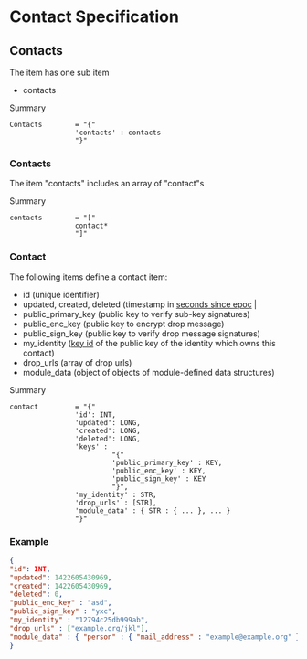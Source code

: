 # Contact Specification

## Contacts

The item has one sub item
* contacts

Summary

    Contacts        = "{"
                    'contacts' : contacts
                    "}"

### Contacts

The item "contacts" includes an array of "contact"s

Summary

    contacts        = "["
                    contact*
                    "]"

### Contact

The following items define a contact item:

* id (unique identifier)
* updated, created, deleted (timestamp in [seconds since epoc](http://pubs.opengroup.org/onlinepubs/9699919799/basedefs/V1_chap04.html#tag_04_15) |
* public_primary_key (public key to verify sub-key signatures)
* public_enc_key (public key to encrypt drop message)
* public_sign_key (public key to verify drop message signatures)
* my_identity ([key id](https://github.com/Qabel/qabel-doc/wiki/Components-Crypto#key-identifier) of the public key of the identity which owns this contact)
* drop_urls (array of drop urls)
* <a name="module_data"> </a> module_data (object of objects of module-defined data structures)

Summary

    contact         = "{"
                    'id': INT,
                    'updated': LONG,
                    'created': LONG,
                    'deleted': LONG,
                    'keys' : 
                             "{"
                             'public_primary_key' : KEY,
                             'public_enc_key' : KEY,
                             'public_sign_key' : KEY
                             "}",
                    'my_identity' : STR,
                    'drop_urls' : [STR],
                    'module_data' : { STR : { ... }, ... }
                    "}"

### Example

```json
{
"id": INT,
"updated": 1422605430969,
"created": 1422605430969,
"deleted": 0,
"public_enc_key" : "asd",
"public_sign_key" : "yxc",
"my_identity" : "12794c25db999ab",
"drop_urls" : ["example.org/jkl"],
"module_data" : { "person" : { "mail_address" : "example@example.org" } }
}
```
